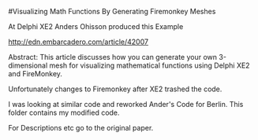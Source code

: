 #Visualizing Math Functions By Generating Firemonkey Meshes

At Delphi XE2 Anders Ohisson produced this Example

http://edn.embarcadero.com/article/42007

Abstract: This article discusses how you can generate your own 3-dimensional mesh for visualizing mathematical functions using Delphi XE2 and FireMonkey.

Unfortunately changes to Firemonkey after XE2 trashed the code.

I was looking at similar code and reworked Ander's Code for Berlin. This folder contains my modified code.

For Descriptions etc go to the original paper.
